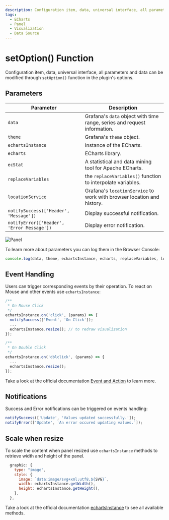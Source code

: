 ```yaml
---
description: Configuration item, data, universal interface, all parameters and data can all be modified through `setOption()` function in the plugin's options.
tags:
  - ECharts
  - Panel
  - Visualization
  - Data Source
---
```


# setOption() Function

Configuration item, data, universal interface, all parameters and data can be modified through `setOption()` function in the plugin's options.

## Parameters

| Parameter | Description |
| -- | -- |
| `data` | Grafana's `data` object with time range, series and request information. |
| `theme` | Grafana's `theme` object. |
| `echartsInstance` | Instance of the ECharts. |
| `echarts` | ECharts library. |
| `ecStat` | A statistical and data mining tool for Apache ECharts. |
| `replaceVariables` | the `replaceVariables()` function to interpolate variables. |
| `locationService` | Grafana's `locationService` to work with browser location and history. |
| `notifySuccess(['Header', 'Message'])` | Display successful notification. |
| `notifyError(['Header', 'Error Message'])` | Display error notification. |

![Panel](https://github.com/VolkovLabs/volkovlabs-echarts-panel/raw/main/src/img/panel.png)

To learn more about parameters you can log them in the Browser Console:

```javascript
console.log(data, theme, echartsInstance, echarts, replaceVariables, locationService);
```

## Event Handling

Users can trigger corresponding events by their operation. To react on Mouse and other events use `echartsInstance`:

```javascript
/**
 * On Mouse Click
 */
echartsInstance.on('click', (params) => {
  notifySuccess(['Event', 'On Click']);
  ...
  echartsInstance.resize(); // to redraw visualization
});

/**
 * On Double Click
 */
echartsInstance.on('dblclick', (params) => {
  ...
  echartsInstance.resize();
});
```

Take a look at the official documentation [Event and Action](https://apache.github.io/echarts-handbook/en/concepts/event/) to learn more.

## Notifications

Success and Error notifications can be triggered on events handling:

```javascript
notifySuccess(['Update', 'Values updated successfully.']);
notifyError(['Update', `An error occured updating values.`]);
```

## Scale when resize

To scale the content when panel resized use `echartsInstance` methods to retrieve width and height of the panel.

```javascript
  graphic: {
    type: "image",
    style: {
      image: `data:image/svg+xml;utf8,${SVG}`,
      width: echartsInstance.getWidth(),
      height: echartsInstance.getHeight(),
    },
  },
```

Take a look at the official documentation [echartsInstance](https://echarts.apache.org/en/api.html#echartsInstance) to see all available methods.
